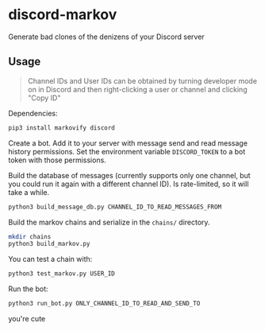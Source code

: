 # discord-markov
Generate bad clones of the denizens of your Discord server

## Usage

> Channel IDs and User IDs can be obtained by turning
> developer mode on in Discord and then right-clicking
> a user or channel and clicking "Copy ID"

Dependencies:
``` sh
pip3 install markovify discord
```

Create a bot. Add it to your server with message send
and read message history permissions. Set the environment variable `DISCORD_TOKEN` to a bot token with those permissions.


Build the database of messages (currently supports only one channel, but you could run it again with a different channel ID). Is rate-limited, so it will take a while.
``` sh
python3 build_message_db.py CHANNEL_ID_TO_READ_MESSAGES_FROM
```

Build the markov chains and serialize in the `chains/` directory.
``` sh
mkdir chains
python3 build_markov.py
```

You can test a chain with:

``` sh
python3 test_markov.py USER_ID
```

Run the bot:
``` sh
python3 run_bot.py ONLY_CHANNEL_ID_TO_READ_AND_SEND_TO
```

you're cute

